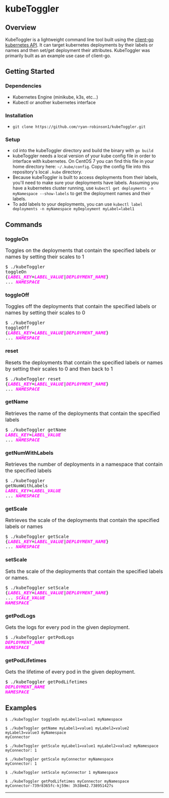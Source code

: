 
# kubeToggler
## Overview
KubeToggler is a lightweight command line tool built using the [client-go kubernetes API](https://pkg.go.dev/k8s.io/client-go). It can target kubernetes deployments by their labels or names and then set/get deployment their attributes. KubeToggler was primarily built as an example use case of client-go.
## Getting Started
### Dependencies
* Kubernetes Engine (minikube, k3s, etc...)
* Kubectl or another kubernetes interface
### Installation
* ``git clone https://github.com/ryan-robinson1/kubeToggler.git ``
### Setup
* cd into the kubeToggler directory and build the binary with ``go build``
* kubeToggler needs a local version of your kube config file in order to interface with kubernetes. On CentOS 7 you can find this file in your home directory here: ``~/.kube/config``. Copy the config file into this repository's local ``.kube`` directory.
* Because kubeToggler is built to access deployments from their labels, you'll need to make sure your deployments have labels. Assuming you have a kubernetes cluster running, use ``kubectl get deployments -n myNamespace --show-labels`` to get the deployment names and their labels. 
* To add labels to your deployments, you can use ``kubectl label deployments -n myNamespace myDeployment myLabel=label1``

## Commands

### toggleOn
 <font size="3">Toggles on the deployments that contain the specified labels or names by setting their scales to 1</font> <pre>$ ./kubeToggler toggleOn {<span style="color:magenta"><i><b>LABEL_KEY</b></i></span>=<span style="color:magenta"><i><b>LABEL_VALUE</b></i></span>|<span style="color:magenta"><i><b>DEPLOYMENT_NAME</b></i></span>} ... <span style="color:magenta"><i><b>NAMESPACE</b></i></span> </pre>

### toggleOff
 <font size="3">Toggles off the deployments that contain the specified labels or names by setting their scales to 0</font> <pre>$ ./kubeToggler toggleOff {<span style="color:magenta"><i><b>LABEL_KEY</b></i></span>=<span style="color:magenta"><i><b>LABEL_VALUE</b></i></span>|<span style="color:magenta"><i><b>DEPLOYMENT_NAME</b></i></span>} ... <span style="color:magenta"><i><b>NAMESPACE</b></i></span> </pre>

### reset
 <font size="3">Resets the deployments that contain the specified labels or names by setting their scales to 0 and then back to 1</font> <pre>$ ./kubeToggler reset {<span style="color:magenta"><i><b>LABEL_KEY</b></i></span>=<span style="color:magenta"><i><b>LABEL_VALUE</b></i></span>|<span style="color:magenta"><i><b>DEPLOYMENT_NAME</b></i></span>} ... <span style="color:magenta"><i><b>NAMESPACE</b></i></span> </pre>

### getName 
 <font size="3">Retrieves the name of the deployments that contain the specified labels</font> <pre>$ ./kubeToggler getName <span style="color:magenta"><i><b>LABEL_KEY</b></i></span>=<span style="color:magenta"><i><b>LABEL_VALUE</b></i></span> ... <span style="color:magenta"><i><b>NAMESPACE</b></i></span> </pre>

### getNumWithLabels
 <font size="3">Retrieves the number of deployments in a namespace that contain the specified labels </font> <pre>$ ./kubeToggler getNumWithLabels <span style="color:magenta"><i><b>LABEL_KEY</b></i></span>=<span style="color:magenta"><i><b>LABEL_VALUE</b></i></span> ... <span style="color:magenta"><i><b>NAMESPACE</b></i></span> </pre>

 ### getScale
 <font size="3">Retrieves the scale of the deployments that contain the specified labels or names</font>  <pre>$ ./kubeToggler getScale {<span style="color:magenta"><i><b>LABEL_KEY</b></i></span>=<span style="color:magenta"><i><b>LABEL_VALUE</b></i></span>|<span style="color:magenta"><i><b>DEPLOYMENT_NAME</b></i></span>} ... <span style="color:magenta"><i><b>NAMESPACE</b></i></span> </pre>


### setScale
 <font size="3">Sets the scale of the deployments that contain the specified labels or names. </font> <pre>$ ./kubeToggler setScale {<span style="color:magenta"><i><b>LABEL_KEY</b></i></span>=<span style="color:magenta"><i><b>LABEL_VALUE</b></i></span>|<span style="color:magenta"><i><b>DEPLOYMENT_NAME</b></i></span>} ... <span style="color:magenta"><i><b>SCALE_VALUE NAMESPACE</b></i></span> </pre>

 ### getPodLogs
 <font size="3">Gets the logs for every pod in the given deployment. </font> <pre>$ ./kubeToggler getPodLogs <span style="color:magenta"><i><b>DEPLOYMENT_NAME</b></i></span> <span style="color:magenta"><i><b>NAMESPACE</b></i></span> </pre>

 ### getPodLifetimes
 <font size="3">Gets the lifetime of every pod in the given deployment. </font> <pre>$ ./kubeToggler getPodLifetimes <span style="color:magenta"><i><b>DEPLOYMENT_NAME</b></i></span> <span style="color:magenta"><i><b>NAMESPACE</b></i></span> </pre>


## Examples
    $ ./kubeToggler toggleOn myLabel1=value1 myNamespace

    $ ./kubeToggler getName myLabel1=value1 myLabel2=value2 myLabel3=value3 myNamespace
    myConnector
    
    $ ./kubeToggler getScale myLabel1=value1 myLabel2=value2 myNamespace
    myConnector: 1
    
    $ ./kubeToggler getScale myConnector myNamespace
    myConnector: 1

    $ ./kubeToggler setScale myConnector 1 myNamespace

    $ ./kubeToggler getPodLifetimes myConnector myNamespace
    myConnector-739r8365fc-kj59m: 3h38m42.738951427s


 


---
